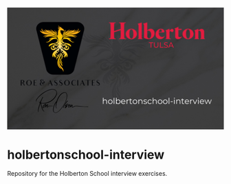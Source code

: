 ![holbertonschool-interview_banner](https://github.com/ronroeandassociates/assets/blob/master/images/holbertonschool-interview_banner.png)

# holbertonschool-interview

Repository for the Holberton School interview exercises.
